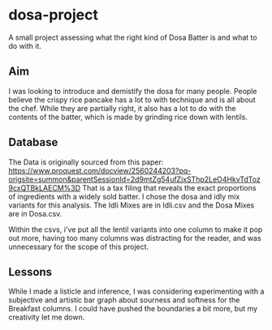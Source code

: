 # dosa-project
A small project assessing what the right kind of Dosa Batter is and what to do with it.

## Aim
I was looking to introduce and demistify the dosa for many people. People believe the crispy rice pancake has a lot to with technique and is all about the chef. While they are partially right, it also has a lot to do with the contents of the batter, which is made by grinding rice down with lentils.

## Database
The Data is originally sourced from this paper: https://www.proquest.com/docview/2560244203?pq-origsite=summon&parentSessionId=2d9mtZg54ufZjxSThp2LeO4HkvTdToz9cxQTBkLAECM%3D
That is a tax filing that reveals the exact proportions of ingredients with a widely sold batter. I chose the dosa and idly mix variants for this analysis. The Idli Mixes are in Idli.csv and the Dosa Mixes are in Dosa.csv.

Within the csvs, i've put all the lentil variants into one column to make it pop out more, having too many columns was distracting for the reader, and was unnecessary for the scope of this project. 

## Lessons
While I made a listicle and inference, I was considering experimenting with a subjective and artistic bar graph about sourness and softness for the Breakfast columns. I could have pushed the boundaries a bit more, but my creativity let me down.
